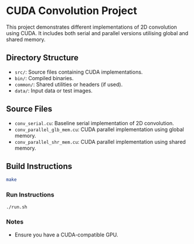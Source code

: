 # CUDA Convolution Project

This project demonstrates different implementations of 2D convolution using CUDA. It includes both serial and parallel versions utilising global and shared memory.

## Directory Structure

- `src/`: Source files containing CUDA implementations.
- `bin/`: Compiled binaries.
- `common/`: Shared utilities or headers (if used).
- `data/`: Input data or test images.

## Source Files

- `conv_serial.cu`: Baseline serial implementation of 2D convolution.
- `conv_parallel_glb_mem.cu`: CUDA parallel implementation using global memory.
- `conv_parallel_shr_mem.cu`: CUDA parallel implementation using shared memory.

## Build Instructions

```bash
make
```

### Run Instructions

```bash
./run.sh
```

### Notes
- Ensure you have a CUDA-compatible GPU.